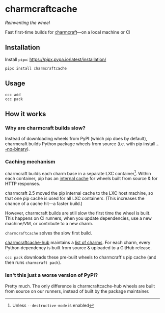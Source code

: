 # charmcraftcache
_Reinventing the wheel_

Fast first-time builds for [charmcraft](https://github.com/canonical/charmcraft)—on a local machine or CI

## Installation
Install `pipx`: https://pipx.pypa.io/latest/installation/
```
pipx install charmcraftcache
```

## Usage
```
ccc add
ccc pack
```

## How it works
### Why are charmcraft builds slow?
Instead of downloading wheels from PyPI (which pip does by default), charmcraft builds Python package wheels from source (i.e. with pip install [--no-binary](https://pip.pypa.io/en/stable/cli/pip_install/#cmdoption-no-binary)).

### Caching mechanism
charmcraft builds each charm base in a separate LXC container[^1]. Within each container, pip has an [internal cache](https://pip.pypa.io/en/stable/topics/caching/) for wheels built from source & for HTTP responses.

charmcraft 2.5 moved the pip internal cache to the LXC host machine, so that one pip cache is used for all LXC containers. (This increases the chance of a cache hit—a faster build.)

However, charmcraft builds are still slow the first time the wheel is built. This happens on CI runners, when you update dependencies, use a new machine/VM, or contribute to a new charm.

`charmcraftcache` solves the slow first build.

[charmcraftcache-hub](https://github.com/carlcsaposs-canonical/charmcraftcache-hub) maintains a [list of charms](https://github.com/carlcsaposs-canonical/charmcraftcache-hub/blob/main/charms.json). For each charm, every Python dependency is built from source & uploaded to a GitHub release.

`ccc pack` downloads these pre-built wheels to charmcraft's pip cache (and then runs `charmcraft pack`).

### Isn't this just a worse version of PyPI?
Pretty much. The only difference is charmcraftcache-hub wheels are built from source on our runners, instead of built by the package maintainer.

[^1]: Unless `--destructive-mode` is enabled